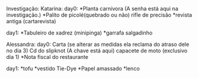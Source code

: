 Investigação:
Katarina:
day0:
*Planta carnívora (A senha está aqui na investigação.)
*Palito de picolé(quebrado ou não)
rifle de precisão
*revista antiga (cartarevista)

day1:
*Tabuleiro de xadrez (minipinga)
*garrafa
salgadinho

Alessandra:
day0:
Carta (se alterar as medidas ela reclama do atraso dele no dia 3)
Cd do slipknot (A chave está aqui)
capacete de moto (exclusivo dia 1)
*Nota fiscal do restaurante

day1:
*tofu
*vestido Tie-Dye 
*Papel amassado
*lenco